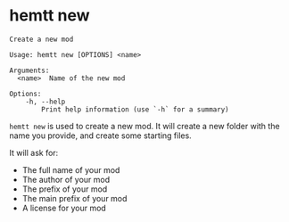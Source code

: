 # hemtt new

<pre><code>Create a new mod

Usage: hemtt new [OPTIONS] &lt;name&gt;

Arguments:
  &lt;name&gt;  Name of the new mod

Options:
    -h, --help
        Print help information (use `-h` for a summary)
</code></pre>

`hemtt new` is used to create a new mod. It will create a new folder with the name you provide, and create some starting files.

It will ask for:

- The full name of your mod
- The author of your mod
- The prefix of your mod
- The main prefix of your mod
- A license for your mod

